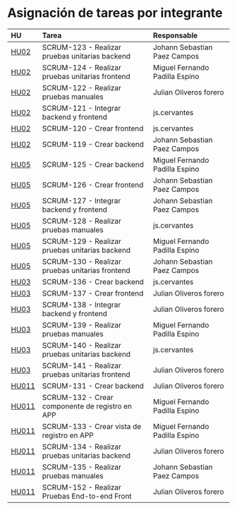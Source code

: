 # Asignación de tareas por integrante

| HU | Tarea | Responsable |
| :-- | :-- | :-- |
| [HU02](https://proyecto-final-grupo-009.atlassian.net/browse/HU02) | SCRUM-123 - Realizar pruebas unitarias backend | Johann Sebastian Paez Campos |
| [HU02](https://proyecto-final-grupo-009.atlassian.net/browse/HU02) | SCRUM-124 - Realizar pruebas unitarias frontend | Miguel Fernando Padilla Espino |
| [HU02](https://proyecto-final-grupo-009.atlassian.net/browse/HU02) | SCRUM-122 - Realizar pruebas manuales | Julian Oliveros forero |
| [HU02](https://proyecto-final-grupo-009.atlassian.net/browse/HU02) | SCRUM-121 - Integrar backend y frontend | js.cervantes |
| [HU02](https://proyecto-final-grupo-009.atlassian.net/browse/HU02) | SCRUM-120 - Crear frontend | js.cervantes |
| [HU02](https://proyecto-final-grupo-009.atlassian.net/browse/HU02) | SCRUM-119 - Crear backend | Johann Sebastian Paez Campos |
| [HU05](https://proyecto-final-grupo-009.atlassian.net/browse/HU05) | SCRUM-125 - Crear backend | Miguel Fernando Padilla Espino |
| [HU05](https://proyecto-final-grupo-009.atlassian.net/browse/HU05) | SCRUM-126 - Crear frontend | Johann Sebastian Paez Campos |
| [HU05](https://proyecto-final-grupo-009.atlassian.net/browse/HU05) | SCRUM-127 - Integrar backend y frontend | Johann Sebastian Paez Campos |
| [HU05](https://proyecto-final-grupo-009.atlassian.net/browse/HU05) | SCRUM-128 - Realizar pruebas manuales | js.cervantes |
| [HU05](https://proyecto-final-grupo-009.atlassian.net/browse/HU05) | SCRUM-129 - Realizar pruebas unitarias backend | Miguel Fernando Padilla Espino |
| [HU05](https://proyecto-final-grupo-009.atlassian.net/browse/HU05) | SCRUM-130 - Realizar pruebas unitarias frontend | Johann Sebastian Paez Campos |
| [HU03](https://proyecto-final-grupo-009.atlassian.net/browse/HU03) | SCRUM-136 - Crear backend | js.cervantes |
| [HU03](https://proyecto-final-grupo-009.atlassian.net/browse/HU03) | SCRUM-137 - Crear frontend | Julian Oliveros forero |
| [HU03](https://proyecto-final-grupo-009.atlassian.net/browse/HU03) | SCRUM-138 - Integrar backend y frontend | Julian Oliveros forero |
| [HU03](https://proyecto-final-grupo-009.atlassian.net/browse/HU03) | SCRUM-139 - Realizar pruebas manuales | Miguel Fernando Padilla Espino |
| [HU03](https://proyecto-final-grupo-009.atlassian.net/browse/HU03) | SCRUM-140 - Realizar pruebas unitarias backend | js.cervantes |
| [HU03](https://proyecto-final-grupo-009.atlassian.net/browse/HU03) | SCRUM-141 - Realizar pruebas unitarias frontend | Julian Oliveros forero |
| [HU011](https://proyecto-final-grupo-009.atlassian.net/browse/HU011) | SCRUM-131 - Crear backend | Julian Oliveros forero |
| [HU011](https://proyecto-final-grupo-009.atlassian.net/browse/HU011) | SCRUM-132 - Crear componente de registro en APP | Miguel Fernando Padilla Espino |
| [HU011](https://proyecto-final-grupo-009.atlassian.net/browse/HU011) | SCRUM-133 - Crear vista de registro en APP | Miguel Fernando Padilla Espino |
| [HU011](https://proyecto-final-grupo-009.atlassian.net/browse/HU011) | SCRUM-134 - Realizar pruebas unitarias backend | Julian Oliveros forero |
| [HU011](https://proyecto-final-grupo-009.atlassian.net/browse/HU011) | SCRUM-135 - Realizar pruebas manuales | Johann Sebastian Paez Campos |
| [HU011](https://proyecto-final-grupo-009.atlassian.net/browse/HU011) | SCRUM-152 - Realizar Pruebas End-to-end Front | Julian Oliveros forero |